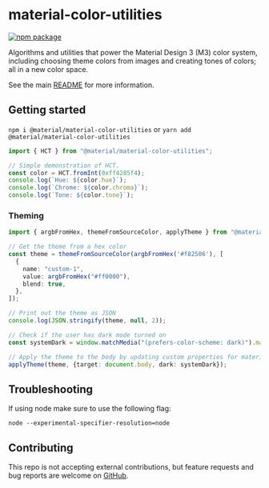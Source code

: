 # material-color-utilities

[![npm package](https://badgen.net/npm/v/@material/material-color-utilities)](https://npmjs.com/package/@material/material-color-utilities)

Algorithms and utilities that power the Material Design 3 (M3) color system,
including choosing theme colors from images and creating tones of colors; all in
a new color space.

See the main
[README](https://github.com/material-foundation/material-color-utilities#readme)
for more information.

## Getting started

`npm i @material/material-color-utilities` or `yarn add @material/material-color-utilities`

```typescript
import { HCT } from "@material/material-color-utilities";

// Simple demonstration of HCT.
const color = HCT.fromInt(0xff4285f4);
console.log(`Hue: ${color.hue}`);
console.log(`Chrome: ${color.chroma}`);
console.log(`Tone: ${color.tone}`);

```

### Theming

```typescript
import { argbFromHex, themeFromSourceColor, applyTheme } from "@material/material-color-utilities";

// Get the theme from a hex color
const theme = themeFromSourceColor(argbFromHex('#f82506'), [
  {
    name: "custom-1",
    value: argbFromHex("#ff0000"),
    blend: true,
  },
]);

// Print out the theme as JSON
console.log(JSON.stringify(theme, null, 2));

// Check if the user has dark mode turned on
const systemDark = window.matchMedia("(prefers-color-scheme: dark)").matches;

// Apply the theme to the body by updating custom properties for material tokens
applyTheme(theme, {target: document.body, dark: systemDark});

```

## Troubleshooting

If using node make sure to use the following flag:

```
node --experimental-specifier-resolution=node
```


## Contributing

This repo is not accepting external contributions, but feature requests and bug
reports are welcome on
[GitHub](https://github.com/material-foundation/material-color-utilities/issues).
